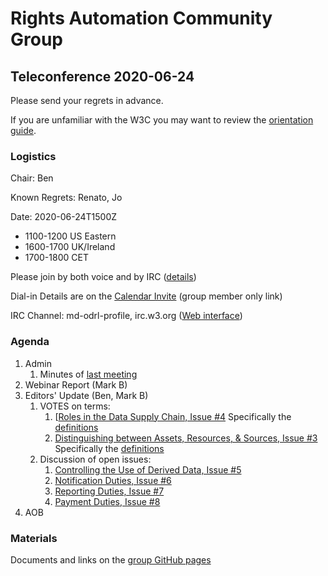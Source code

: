 # Rights Automation Community Group

## Teleconference 2020-06-24

Please send your regrets in advance.

If you are unfamiliar with the W3C you may want to review the [orientation guide](https://w3c.github.io/market-data-odrl-profile/orientation.html).

### Logistics

Chair: Ben

Known Regrets: Renato, Jo

Date: 2020-06-24T1500Z
*  1100-1200 US Eastern
*  1600-1700 UK/Ireland
*  1700-1800 CET

Please join by both voice and by IRC ([details](https://w3c.github.io/market-data-odrl-profile/orientation.html#irc))

Dial-in Details are on the [Calendar Invite](http://www.w3.org/2020/04/md-odrl-profile.ics) (group member only link)

IRC Channel: md-odrl-profile, irc.w3.org ([Web interface](http://irc.w3.org))

### Agenda

1. Admin
    1. Minutes of [last meeting](https://www.w3.org/2020/06/10-md-odrl-profile-minutes.html)
2. Webinar Report (Mark B)
3. Editors' Update (Ben, Mark B)
    1. VOTES on terms:
        1. [[Roles in the Data Supply Chain, Issue #4](https://github.com/w3c/market-data-odrl-profile/issues/4)
        Specifically the [definitions](https://github.com/w3c/market-data-odrl-profile/issues/4#issuecomment-641943758)
        2. [Distinguishing between Assets, Resources, & Sources, Issue #3](https://github.com/w3c/market-data-odrl-profile/issues/3)
        Specifically the [definitions](https://github.com/w3c/market-data-odrl-profile/issues/3#issuecomment-647462250)
    2. Discussion of open issues:
        1. [Controlling the Use of Derived Data, Issue #5](https://github.com/w3c/market-data-odrl-profile/issues/5)
        2. [Notification Duties, Issue #6](https://github.com/w3c/market-data-odrl-profile/issues/6)
        3. [Reporting Duties, Issue #7](https://github.com/w3c/market-data-odrl-profile/issues/7)
        4. [Payment Duties, Issue #8](https://github.com/w3c/market-data-odrl-profile/issues/8)
3. AOB

### Materials

Documents and links on the [group GitHub pages](https://w3c.github.io/market-data-odrl-profile)

